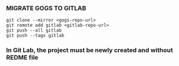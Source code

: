 ### MIGRATE GOGS TO GITLAB

```
git clone --mirror <gogs-repo-url>
git remote add gitlab <gitlab-repo-url>
git push --all gitlab
git push --tags gitlab

```

### In Git Lab, the project must be newly created and without REDME file
